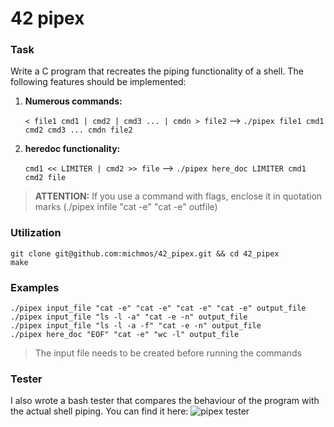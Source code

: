 # 42 pipex

### Task
Write a C program that recreates the piping functionality of a shell. The following features should be implemented:

1. **Numerous commands:**
   
    `< file1 cmd1 | cmd2 | cmd3 ... | cmdn > file2` --> `./pipex file1 cmd1 cmd2 cmd3 ... cmdn file2`

2. **heredoc functionality:**

    `cmd1 << LIMITER | cmd2 >> file` -->  `./pipex here_doc LIMITER cmd1 cmd2 file`


> **ATTENTION:** If you use a command with flags, enclose it in quotation marks (./pipex infile "cat -e" "cat -e" outfile)

### Utilization

```
git clone git@github.com:michmos/42_pipex.git && cd 42_pipex
make
```

### Examples
```
./pipex input_file "cat -e" "cat -e" "cat -e" "cat -e" output_file
./pipex input_file "ls -l -a" "cat -e -n" output_file
./pipex input_file "ls -l -a -f" "cat -e -n" output_file
./pipex here_doc "EOF" "cat -e" "wc -l" output_file
```
> The input file needs to be created before running the commands

### Tester
I also wrote a bash tester that compares the behaviour of the program with the actual shell piping. You can find it here:
![pipex tester](https://github.com/michmos/42_pipex_tester)
